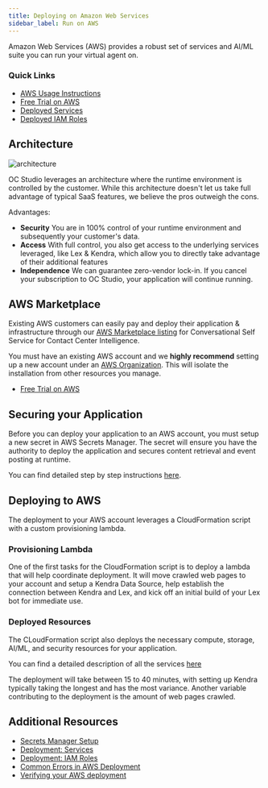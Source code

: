 ```yaml
---
title: Deploying on Amazon Web Services
sidebar_label: Run on AWS
---
```


Amazon Web Services (AWS) provides a robust set of services and AI/ML suite you can run your virtual agent on.

### Quick Links

- [AWS Usage Instructions](./aws/usage-instructions)
- [Free Trial on AWS](./aws/free-trial)
- [Deployed Services](./aws/description-of-services)
- [Deployed IAM Roles](./aws/iam-roles)

## Architecture

<div style={{textAlign: 'center'}}>

![architecture](../../static/img/infrastructure/aws-architecture.svg)

</div>

OC Studio leverages an architecture where the runtime environment is controlled by the customer. While this architecture doesn't let us take full advantage of typical SaaS features, we believe the pros outweigh the cons.

Advantages:

- **Security** You are in 100% control of your runtime environment and subsequently your customer's data.
- **Access** With full control, you also get access to the underlying services leveraged, like Lex & Kendra, which allow you to directly take advantage of their additional features
- **Independence** We can guarantee zero-vendor lock-in. If you cancel your subscription to OC Studio, your application will continue running.

## AWS Marketplace

Existing AWS customers can easily pay and deploy their application & infrastructure through our [AWS Marketplace listing](https://aws.amazon.com/marketplace/pp/B08N39KTFR) for Conversational Self Service for Contact Center Intelligence.

You must have an existing AWS account and we **highly recommend** setting up a new account under an [AWS Organization](https://aws.amazon.com/organizations/). This will isolate the installation from other resources you manage.

- [Free Trial on AWS](aws/free-trial)

## Securing your Application

Before you can deploy your application to an AWS account, you must setup a new secret in AWS Secrets Manager. The secret will ensure you have the authority to deploy the application and secures content retrieval and event posting at runtime.

You can find detailed step by step instructions [here](aws/secrets-manager-setup).

## Deploying to AWS

The deployment to your AWS account leverages a CloudFormation script with a custom provisioning lambda.

### Provisioning Lambda

One of the first tasks for the CloudFormation script is to deploy a lambda that will help coordinate deployment. It will move crawled web pages to your account and setup a Kendra Data Source, help establish the connection between Kendra and Lex, and kick off an initial build of your Lex bot for immediate use.

### Deployed Resources

The CLoudFormation script also deploys the necessary compute, storage, AI/ML, and security resources for your application.

You can find a detailed description of all the services [here](aws/description-of-services)

The deployment will take between 15 to 40 minutes, with setting up Kendra typically taking the longest and has the most variance. Another variable contributing to the deployment is the amount of web pages crawled.

## Additional Resources

- [Secrets Manager Setup](aws/secrets-manager-setup)
- [Deployment: Services](aws/description-of-services)
- [Deployment: IAM Roles](aws/iam-roles)
- [Common Errors in AWS Deployment](aws/common-errors-in-stack-deployment)
- [Verifying your AWS deployment](aws/verify-deployment)
